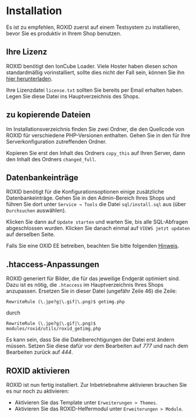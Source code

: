 # Installation

Es ist zu empfehlen, ROXID zuerst auf einem Testsystem zu installieren, bevor Sie es produktiv in Ihrem Shop benutzen.


## Ihre Lizenz

ROXID benötigt den IonCube Loader. Viele Hoster haben diesen schon standardmäßig vorinstalliert, sollte dies nicht der Fall sein, können Sie ihn [hier herunterladen](http://www.ioncube.com/loaders.php).

Ihre Lizenzdatei `license.txt` sollten Sie bereits per Email erhalten haben. Legen Sie diese Datei ins Hauptverzeichnis des Shops.


## zu kopierende Dateien

Im Installationsverzeichnis finden Sie zwei Ordner, die den Quellcode von ROXID für verschiedene PHP-Versionen enthalten. Gehen Sie in den für Ihre Serverkonfiguration zutreffenden Ordner.

Kopieren Sie erst den Inhalt des Ordners `copy_this` auf Ihren Server, dann den Inhalt des Ordners `changed_full`.


## Datenbankeinträge

ROXID benötigt für die Konfigurationsoptionen einige zusätzliche Datenbankeinträge. Gehen Sie in den Admin-Bereich Ihres Shops und führen Sie dort unter `Service → Tools` die Datei `sql/install.sql` aus (über `Durchsuchen` auswählen).

Klicken Sie dann auf `Update starten` und warten Sie, bis alle SQL-Abfragen abgeschlossen wurden.
Klicken Sie danach einmal auf `VIEWS jetzt updaten` auf derselben Seite.

Falls Sie eine OXID EE betreiben, beachten Sie bitte folgenden [Hinweis](ee.md).


## .htaccess-Anpassungen

ROXID generiert für Bilder, die für das jeweilige Endgerät optimiert sind.
Dazu ist es nötig, die `.htaccess` im Hauptverzeichnis Ihres Shops anzupassen.
Ersetzen Sie in dieser Datei (ungefähr Zeile 46) die Zeile:

```apacheconf
RewriteRule (\.jpe?g|\.gif|\.png)$ getimg.php
```

durch

```apacheconf
RewriteRule (\.jpe?g|\.gif|\.png)$ modules/roxid/utils/roxid_getimg.php
```

Es kann sein, dass Sie die Dateiberechtigungen der Datei erst ändern müssen. Setzen Sie diese dafür vor dem Bearbeiten auf *777* und nach dem Bearbeiten zurück auf *444*.


## ROXID aktivieren

ROXID ist nun fertig installiert. Zur Inbetriebnahme aktivieren brauchen Sie es nur noch zu aktivieren:

* Aktivieren Sie das Template unter `Erweiterungen > Themes`.
* Aktivieren Sie das ROXID-Helfermodul unter `Erweiterungen > Module`.
